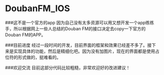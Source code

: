 DoubanFM_IOS
============

###这不是一个官方的app
因为自己没有太多资源可以用又想开发一个app练练手，所以根据网上一些人总结的Douban FM的接口决定去copy一下官方的Douban FM的APP。

###目前进度
经过一段时间的开发，目前界面的框架和效果已经差不多了。接下来是实现具体的功能，然后是精细化吧。因为没有加图片，现在的界面都是使用占位符的形式做的，挺难看的。

###欢迎交流
目前这部分代码比较粗糙，非常欢迎好的改进建议！
